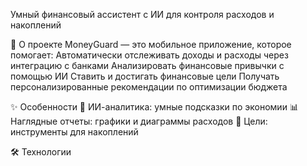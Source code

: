 Умный финансовый ассистент с ИИ для контроля расходов и накоплений



📌 О проекте
MoneyGuard — это мобильное приложение, которое помогает:
Автоматически отслеживать доходы и расходы через интеграцию с банками
Анализировать финансовые привычки с помощью ИИ
Ставить и достигать финансовые цели
Получать персонализированные рекомендации по оптимизации бюджета

✨ Особенности
🤖 ИИ-аналитика: умные подсказки по экономии
📊 Наглядные отчеты: графики и диаграммы расходов
🎯 Цели: инструменты для накоплений

🛠 Технологии
